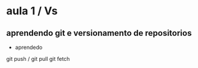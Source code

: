 # aula 1 / Vs

## aprendendo git e versionamento de repositorios 

* aprendedo 

git push / git pull
git fetch
